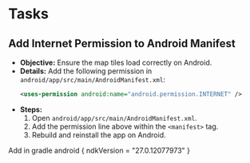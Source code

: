 # Tasks

## Add Internet Permission to Android Manifest

- **Objective:** Ensure the map tiles load correctly on Android.
- **Details:** Add the following permission in `android/app/src/main/AndroidManifest.xml`:
  ```xml
  <uses-permission android:name="android.permission.INTERNET" />
  ```
- **Steps:**
  1. Open `android/app/src/main/AndroidManifest.xml`.
  2. Add the permission line above within the `<manifest>` tag.
  3. Rebuild and reinstall the app on Android.


Add in gradle 
 android {
    ndkVersion = "27.0.12077973"
}
